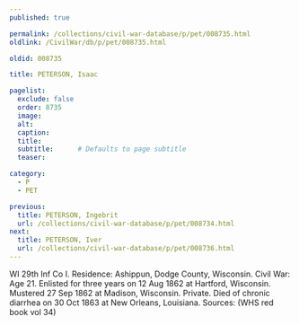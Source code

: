 ```yaml
---
published: true

permalink: /collections/civil-war-database/p/pet/008735.html
oldlink: /CivilWar/db/p/pet/008735.html

oldid: 008735

title: PETERSON, Isaac

pagelist:
  exclude: false
  order: 8735
  image: 
  alt:
  caption:
  title:
  subtitle:      # Defaults to page subtitle
  teaser:

category: 
  - P 
  - PET

previous:
  title: PETERSON, Ingebrit
  url: /collections/civil-war-database/p/pet/008734.html  
next:
  title: PETERSON, Iver
  url: /collections/civil-war-database/p/pet/008736.html   
---
```

WI 29th Inf Co I. Residence: Ashippun, Dodge County, Wisconsin. Civil War: Age 21. Enlisted for three years on 12 Aug 1862 at Hartford, Wisconsin. Mustered 27 Sep 1862 at Madison, Wisconsin. Private. Died of chronic diarrhea on 30 Oct 1863 at New Orleans, Louisiana. Sources: (WHS red book vol 34)